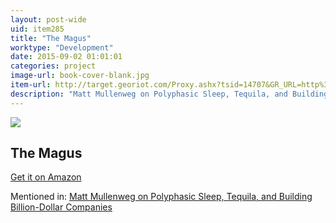 ```yaml
---
layout: post-wide
uid: item285
title: "The Magus"
worktype: "Development"
date: 2015-09-02 01:01:01
categories: project
image-url: book-cover-blank.jpg
item-url: http://target.georiot.com/Proxy.ashx?tsid=14707&GR_URL=http%3A%2F%2Fwww.amazon.com%2FThe-Magus-John-Fowles%2Fdp%2F0440351626%2F
description: "Matt Mullenweg on Polyphasic Sleep, Tequila, and Building Billion-Dollar Companies"
---
```

<a href="http://target.georiot.com/Proxy.ashx?tsid=14707&GR_URL=http%3A%2F%2Fwww.amazon.com%2FThe-Magus-John-Fowles%2Fdp%2F0440351626%2F" target="blank"><img src="../../../../img/thumbs/book-cover-blank.jpg" class="prod-img"></a>
<h2>The Magus</h2>
<p><a href="http://target.georiot.com/Proxy.ashx?tsid=14707&GR_URL=http%3A%2F%2Fwww.amazon.com%2FThe-Magus-John-Fowles%2Fdp%2F0440351626%2F" target="blank">Get it on Amazon</a><p>
<p>Mentioned in: <a href="http://fourhourworkweek.com/2015/02/09/matt-mullenweg/comment-page-3/" target="blank">Matt Mullenweg on Polyphasic Sleep, Tequila, and Building Billion-Dollar Companies</a></p>
